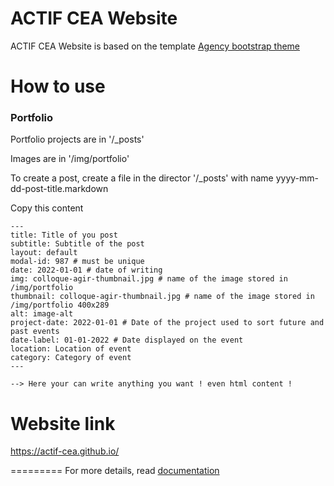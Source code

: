 ACTIF CEA Website
====================
ACTIF CEA Website is based on the template [Agency bootstrap theme ](https://startbootstrap.com/template-overviews/agency/)

# How to use

### Portfolio 

Portfolio projects are in '/_posts'

Images are in '/img/portfolio'

To create a post, create a file in the director '/_posts' with name yyyy-mm-dd-post-title.markdown

Copy this content
```
---
title: Title of you post
subtitle: Subtitle of the post
layout: default
modal-id: 987 # must be unique
date: 2022-01-01 # date of writing
img: colloque-agir-thumbnail.jpg # name of the image stored in /img/portfolio
thumbnail: colloque-agir-thumbnail.jpg # name of the image stored in /img/portfolio 400x289
alt: image-alt 
project-date: 2022-01-01 # Date of the project used to sort future and past events
date-label: 01-01-2022 # Date displayed on the event
location: Location of event
category: Category of event
---

--> Here your can write anything you want ! even html content !
```

# Website link

https://actif-cea.github.io/

=========
For more details, read [documentation](http://jekyllrb.com/)
